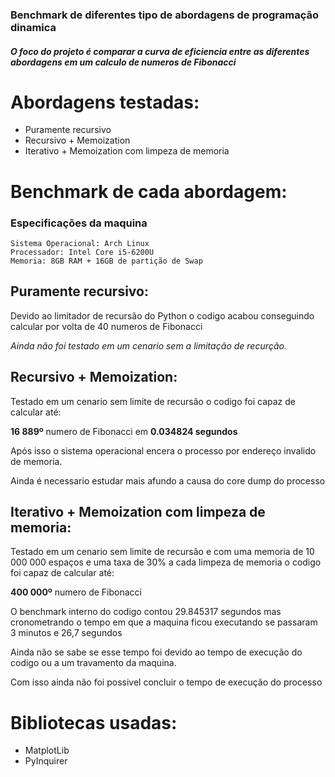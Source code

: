 ### Benchmark de diferentes tipo de abordagens de programação dinamica

##### O foco do projeto é comparar a curva de eficiencia entre as diferentes abordagens em um calculo de numeros de Fibonacci

# Abordagens testadas:
- Puramente recursivo
- Recursivo + Memoization
- Iterativo + Memoization com limpeza de memoria
    
# Benchmark de cada abordagem:

### Especificações da maquina
    Sistema Operacional: Arch Linux
    Processador: Intel Core i5-6200U
    Memoria: 8GB RAM + 16GB de partição de Swap



## Puramente recursivo:
Devido ao limitador de recursão do Python o codigo acabou conseguindo calcular por volta de 40 numeros de Fibonacci

_Ainda não foi testado em um cenario sem a limitação de recurção._

## Recursivo + Memoization:
Testado em um cenario sem limite de recursão o codigo foi capaz de calcular até:

**16 889º** numero de Fibonacci em **0.034824 segundos**

Após isso o sistema operacional encera o processo por endereço invalido de memoria.

Ainda é necessario estudar mais afundo a causa do core dump do processo



## Iterativo + Memoization com limpeza de memoria:
Testado em um cenario sem limite de recursão e com uma memoria de 10 000 000 espaços e uma taxa de 30% a cada limpeza de memoria o codigo foi capaz de calcular até:

**400 000º** numero de Fibonacci

O benchmark interno do codigo contou 29.845317 segundos mas cronometrando o tempo em que a maquina ficou executando se passaram 3 minutos e 26,7 segundos

Ainda não se sabe se esse tempo foi devido ao tempo de execução do codigo ou a um travamento da maquina.

Com isso ainda não foi possivel concluir o tempo de execução do processo




# Bibliotecas usadas:
- MatplotLib
- PyInquirer

